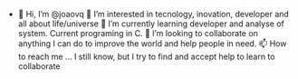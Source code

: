 - 👋 Hi, I’m @joaovq
👀 I’m interested in tecnology, inovation, developer and all about life/universe
🌱 I’m currently learning developer and analyse of system. Current programing in C.
💞️ I’m looking to collaborate on anything I can do to improve the world and help people in need.
📫 How to reach me ... I still know, but I try to find and accept help to learn to collaborate

<!---
joaovq/joaovq is a ✨ special ✨ repository because its `README.md` (this file) appears on your GitHub profile.
You can click the Preview link to take a look at your changes.
--->
